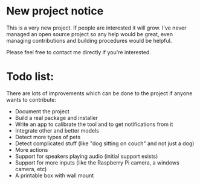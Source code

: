 # New project notice
This is a very new project. If people are interested it will grow. I've never managed an open source project so any help would be great, even managing contributions and building procedures would be helpful.

Please feel free to contact me directly if you're interested.

# Todo list:
There are lots of improvements which can be done to the project if anyone wants to contribute:
- Document the project
- Build a real package and installer
- Write an app to calibrate the tool and to get notifications from it
- Integrate other and better models
- Detect more types of pets
- Detect complicated stuff (like "dog sitting on couch" and not just a dog)
- More actions
- Support for speakers playing audio (initial support exists)
- Support for more inputs (like the Raspberry Pi camera, a windows camera, etc)
- A printable box with wall mount
